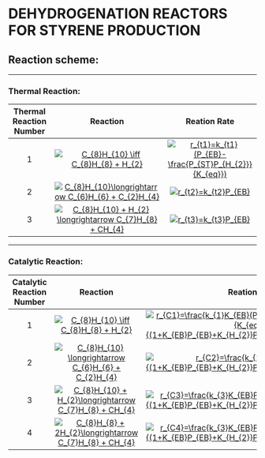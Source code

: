 # DEHYDROGENATION REACTORS FOR STYRENE PRODUCTION

## Reaction scheme:
******************
### Thermal Reaction:
| Thermal Reaction Number | Reaction | Reation Rate |
|:--:|:--:|:--:|
 1 | <a href="https://www.codecogs.com/eqnedit.php?latex=C_{8}H_{10}&space;\iff&space;C_{8}H_{8}&space;&plus;&space;H_{2}" target="_blank"><img src="https://latex.codecogs.com/gif.latex?C_{8}H_{10}&space;\iff&space;C_{8}H_{8}&space;&plus;&space;H_{2}" title="C_{8}H_{10} \iff C_{8}H_{8} + H_{2}" /></a> | <a href="https://www.codecogs.com/eqnedit.php?latex=r_{t1}=k_{t1}(P_{EB}-\frac{P_{ST}P_{H_{2}}}{K_{eq}})" target="_blank"><img src="https://latex.codecogs.com/gif.latex?r_{t1}=k_{t1}(P_{EB}-\frac{P_{ST}P_{H_{2}}}{K_{eq}})" title="r_{t1}=k_{t1}(P_{EB}-\frac{P_{ST}P_{H_{2}}}{K_{eq}})" /></a>
2 | <a href="https://www.codecogs.com/eqnedit.php?latex=C_{8}H_{10}\longrightarrow&space;C_{6}H_{6}&space;&plus;&space;C_{2}H_{4}" target="_blank"><img src="https://latex.codecogs.com/gif.latex?C_{8}H_{10}\longrightarrow&space;C_{6}H_{6}&space;&plus;&space;C_{2}H_{4}" title="C_{8}H_{10}\longrightarrow C_{6}H_{6} + C_{2}H_{4}" /></a> | <a href="https://www.codecogs.com/eqnedit.php?latex=r_{t2}=k_{t2}P_{EB}" target="_blank"><img src="https://latex.codecogs.com/gif.latex?r_{t2}=k_{t2}P_{EB}" title="r_{t2}=k_{t2}P_{EB}" /></a>
3 | <a href="https://www.codecogs.com/eqnedit.php?latex=C_{8}H_{10}&space;&plus;&space;H_{2}&space;\longrightarrow&space;C_{7}H_{8}&space;&plus;&space;CH_{4}" target="_blank"><img src="https://latex.codecogs.com/gif.latex?C_{8}H_{10}&space;&plus;&space;H_{2}&space;\longrightarrow&space;C_{7}H_{8}&space;&plus;&space;CH_{4}" title="C_{8}H_{10} + H_{2} \longrightarrow C_{7}H_{8} + CH_{4}" /></a> | <a href="https://www.codecogs.com/eqnedit.php?latex=r_{t3}=k_{t3}P_{EB}" target="_blank"><img src="https://latex.codecogs.com/gif.latex?r_{t3}=k_{t3}P_{EB}" title="r_{t3}=k_{t3}P_{EB}" /></a>

*****************
### Catalytic Reaction:
| Catalytic Reaction Number | Reaction | Reation Rate |
|:--:|:--:|:--:|
1 | <a href="https://www.codecogs.com/eqnedit.php?latex=C_{8}H_{10}&space;\iff&space;C_{8}H_{8}&space;&plus;&space;H_{2}" target="_blank"><img src="https://latex.codecogs.com/gif.latex?C_{8}H_{10}&space;\iff&space;C_{8}H_{8}&space;&plus;&space;H_{2}" title="C_{8}H_{10} \iff C_{8}H_{8} + H_{2}" /></a> | <a href="https://www.codecogs.com/eqnedit.php?latex=r_{C1}=\frac{k_{1}K_{EB}(P_{EB}-\frac{P_{ST}P_{H2}}{K_{eq}})}{(1&plus;K_{EB}P_{EB}&plus;K_{H_{2}}P_{H_{2}}&plus;K_{ST}P_{ST})^2}" target="_blank"><img src="https://latex.codecogs.com/gif.latex?r_{C1}=\frac{k_{1}K_{EB}(P_{EB}-\frac{P_{ST}P_{H2}}{K_{eq}})}{(1&plus;K_{EB}P_{EB}&plus;K_{H_{2}}P_{H_{2}}&plus;K_{ST}P_{ST})^2}" title="r_{C1}=\frac{k_{1}K_{EB}(P_{EB}-\frac{P_{ST}P_{H2}}{K_{eq}})}{(1+K_{EB}P_{EB}+K_{H_{2}}P_{H_{2}}+K_{ST}P_{ST})^2}" /></a>
2 | <a href="https://www.codecogs.com/eqnedit.php?latex=C_{8}H_{10}&space;\longrightarrow&space;C_{6}H_{6}&space;&plus;&space;C_{2}H_{4}" target="_blank"><img src="https://latex.codecogs.com/gif.latex?C_{8}H_{10}&space;\longrightarrow&space;C_{6}H_{6}&space;&plus;&space;C_{2}H_{4}" title="C_{8}H_{10} \longrightarrow C_{6}H_{6} + C_{2}H_{4}" /></a> | <a href="https://www.codecogs.com/eqnedit.php?latex=r_{C2}=\frac{k_{2}K_{EB}P_{EB}}{(1&plus;K_{EB}P_{EB}&plus;K_{H_{2}}P_{H_{2}}&plus;K_{ST}P_{ST})^2}" target="_blank"><img src="https://latex.codecogs.com/gif.latex?r_{C2}=\frac{k_{2}K_{EB}P_{EB}}{(1&plus;K_{EB}P_{EB}&plus;K_{H_{2}}P_{H_{2}}&plus;K_{ST}P_{ST})^2}" title="r_{C2}=\frac{k_{2}K_{EB}P_{EB}}{(1+K_{EB}P_{EB}+K_{H_{2}}P_{H_{2}}+K_{ST}P_{ST})^2}" /></a>
3 | <a href="https://www.codecogs.com/eqnedit.php?latex=C_{8}H_{10}&space;&plus;&space;H_{2}\longrightarrow&space;C_{7}H_{8}&space;&plus;&space;CH_{4}" target="_blank"><img src="https://latex.codecogs.com/gif.latex?C_{8}H_{10}&space;&plus;&space;H_{2}\longrightarrow&space;C_{7}H_{8}&space;&plus;&space;CH_{4}" title="C_{8}H_{10} + H_{2}\longrightarrow C_{7}H_{8} + CH_{4}" /></a> | <a href="https://www.codecogs.com/eqnedit.php?latex=r_{C3}=\frac{k_{3}K_{EB}P_{EB}K_{H_{2}}P_{H_{2}}}{(1&plus;K_{EB}P_{EB}&plus;K_{H_{2}}P_{H_{2}}&plus;K_{ST}P_{ST})^2}" target="_blank"><img src="https://latex.codecogs.com/gif.latex?r_{C3}=\frac{k_{3}K_{EB}P_{EB}K_{H_{2}}P_{H_{2}}}{(1&plus;K_{EB}P_{EB}&plus;K_{H_{2}}P_{H_{2}}&plus;K_{ST}P_{ST})^2}" title="r_{C3}=\frac{k_{3}K_{EB}P_{EB}K_{H_{2}}P_{H_{2}}}{(1+K_{EB}P_{EB}+K_{H_{2}}P_{H_{2}}+K_{ST}P_{ST})^2}" /></a>
4 | <a href="https://www.codecogs.com/eqnedit.php?latex=C_{8}H_{8}&space;&plus;&space;2H_{2}\longrightarrow&space;C_{7}H_{8}&space;&plus;&space;CH_{4}" target="_blank"><img src="https://latex.codecogs.com/gif.latex?C_{8}H_{8}&space;&plus;&space;2H_{2}\longrightarrow&space;C_{7}H_{8}&space;&plus;&space;CH_{4}" title="C_{8}H_{8} + 2H_{2}\longrightarrow C_{7}H_{8} + CH_{4}" /></a> | <a href="https://www.codecogs.com/eqnedit.php?latex=r_{C4}=\frac{k_{3}K_{EB}P_{EB}K_{H_{2}}P_{H_{2}}}{(1&plus;K_{EB}P_{EB}&plus;K_{H_{2}}P_{H_{2}}&plus;K_{ST}P_{ST})^2}" target="_blank"><img src="https://latex.codecogs.com/gif.latex?r_{C4}=\frac{k_{3}K_{EB}P_{EB}K_{H_{2}}P_{H_{2}}}{(1&plus;K_{EB}P_{EB}&plus;K_{H_{2}}P_{H_{2}}&plus;K_{ST}P_{ST})^2}" title="r_{C4}=\frac{k_{3}K_{EB}P_{EB}K_{H_{2}}P_{H_{2}}}{(1+K_{EB}P_{EB}+K_{H_{2}}P_{H_{2}}+K_{ST}P_{ST})^2}" /></a>
